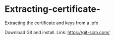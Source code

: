 # Extracting-certificate-
Extracting the certificate and keys from a .pfx

Download Git and install.
Link: https://git-scm.com/
